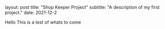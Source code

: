 layout: post
title: "Shop Keeper Project"
subtitle: "A description of my first project."
date: 2021-12-2


Hello This is a test of whats to come
